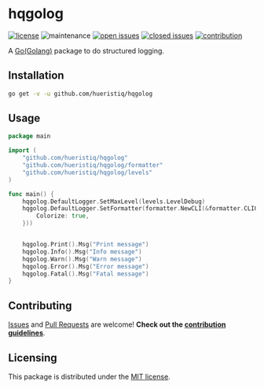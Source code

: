 # hqgolog

[![license](https://img.shields.io/badge/license-MIT-gray.svg?color=0040FF)](https://github.com/hueristiq/hqgolog/blob/master/LICENSE) ![maintenance](https://img.shields.io/badge/maintained%3F-yes-0040ff.svg) [![open issues](https://img.shields.io/github/issues-raw/hueristiq/hqgolog.svg?style=flat&color=0040ff)](https://github.com/hueristiq/hqgolog/issues?q=is:issue+is:open) [![closed issues](https://img.shields.io/github/issues-closed-raw/hueristiq/hqgolog.svg?style=flat&color=0040ff)](https://github.com/hueristiq/hqgolog/issues?q=is:issue+is:closed) [![contribution](https://img.shields.io/badge/contributions-welcome-0040ff.svg)](https://github.com/hueristiq/hqgolog/blob/master/CONTRIBUTING.md)

A [Go(Golang)](https://golang.org/) package to do structured logging.

## Installation

```bash
go get -v -u github.com/hueristiq/hqgolog
```

## Usage

```go
package main

import (
	"github.com/hueristiq/hqgolog"
	"github.com/hueristiq/hqgolog/formatter"
	"github.com/hueristiq/hqgolog/levels"
)

func main() {
	hqgolog.DefaultLogger.SetMaxLevel(levels.LevelDebug)
	hqgolog.DefaultLogger.SetFormatter(formatter.NewCLI(&formatter.CLIOptions{
		Colorize: true,
	}))


	hqgolog.Print().Msg("Print message")
	hqgolog.Info().Msg("Info message")
	hqgolog.Warn().Msg("Warn message")
	hqgolog.Error().Msg("Error message")
	hqgolog.Fatal().Msg("Fatal message")
}
```

## Contributing

[Issues](https://github.com/hueristiq/hqgolog/issues) and [Pull Requests](https://github.com/hueristiq/hqgolog/pulls) are welcome! **Check out the [contribution guidelines](./CONTRIBUTING.md)**.

## Licensing

This package is distributed under the [MIT license](https://github.com/hueristiq/hqgolog/blob/master/LICENSE).